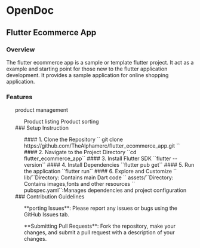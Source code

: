 # OpenDoc
## Flutter Ecommerce App
### Overview
The flutter ecommerce app is a sample or template flutter project. It act as a example and starting point for those new to the flutter application development. It provides a sample application for online shopping application.
### Features
<ol>
  product management
  <ul>
    Product listing
    Product sorting
  </ul>
### Setup Instruction
<ul>
  #### 1. Clone the Repository
  `` git clone https://github.com/TheAlphamerc/flutter_ecommerce_app.git ``
  #### 2. Navigate to the Project Directory
  ``cd flutter_ecommerce_app``
  #### 3. Install Flutter SDK
  ``flutter --version``
  #### 4. Install Dependencies
  ``flutter pub get``
  #### 5. Run the application
  ``flutter run``
  #### 6. Explore and Customize
  `` lib/``Directory: Contains main Dart code 
  `` assets/``Directory: Contains images,fonts and other resources
  `` pubspec.yaml``:Manages dependencies and project configuration
</ul>
### Contribution Guidelines
<ul>
  **porting Issues**: Please report any issues or bugs using the GitHub Issues tab.
</ul>
<ul>
  **Submitting Pull Requests**: Fork the repository, make your changes, and submit a pull request with a description of your changes.
</ul>
</ol>
